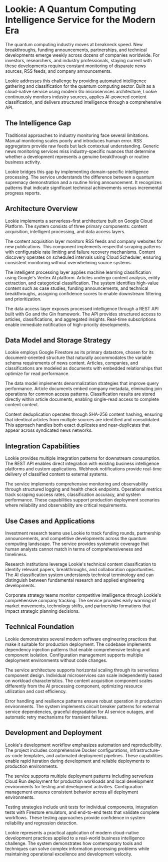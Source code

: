 # Lookie: A Quantum Computing Intelligence Service for the Modern Era

The quantum computing industry moves at breakneck speed. New breakthroughs, funding announcements, partnerships, and technical developments emerge weekly across dozens of companies worldwide. For investors, researchers, and industry professionals, staying current with these developments requires constant monitoring of disparate news sources, RSS feeds, and company announcements.

Lookie addresses this challenge by providing automated intelligence gathering and classification for the quantum computing sector. Built as a cloud-native service using modern Go microservices architecture, Lookie continuously monitors industry sources, applies AI-powered content classification, and delivers structured intelligence through a comprehensive API.

## The Intelligence Gap

Traditional approaches to industry monitoring face several limitations. Manual monitoring scales poorly and introduces human error. RSS aggregators provide raw feeds but lack contextual understanding. Generic news monitoring services miss industry-specific nuances that determine whether a development represents a genuine breakthrough or routine business activity.

Lookie bridges this gap by implementing domain-specific intelligence processing. The service understands the difference between a quantum supremacy demonstration and a routine hiring announcement. It recognizes patterns that indicate significant technical achievements versus incremental progress reports.

## Architecture Overview

Lookie implements a serverless-first architecture built on Google Cloud Platform. The system consists of three primary components: content acquisition, intelligent processing, and data access layers.

The content acquisition layer monitors RSS feeds and company websites for new publications. This component implements respectful scraping patterns with configurable rate limiting and failure recovery mechanisms. Content discovery operates on scheduled intervals using Cloud Scheduler, ensuring consistent monitoring without overwhelming source systems.

The intelligent processing layer applies machine learning classification using Google's Vertex AI platform. Articles undergo content analysis, entity extraction, and categorical classification. The system identifies high-value content such as case studies, funding announcements, and technical breakthroughs, assigning confidence scores to enable downstream filtering and prioritization.

The data access layer exposes processed intelligence through a REST API built with Go and the Gin framework. The API provides structured access to articles, classifications, and aggregated insights. Real-time subscriptions enable immediate notification of high-priority developments.

## Data Model and Storage Strategy

Lookie employs Google Firestore as its primary datastore, chosen for its document-oriented structure that naturally accommodates the variable schema requirements of news content. Articles, companies, and classifications are modeled as documents with embedded relationships that optimize for read performance.

The data model implements denormalization strategies that improve query performance. Article documents embed company metadata, eliminating join operations for common access patterns. Classification results are stored directly within article documents, enabling single-read access to complete content context.

Content deduplication operates through SHA-256 content hashing, ensuring that identical articles from multiple sources are identified and consolidated. This approach handles both exact duplicates and near-duplicates that appear across syndicated news networks.

## Integration Capabilities

Lookie provides multiple integration patterns for downstream consumption. The REST API enables direct integration with existing business intelligence platforms and custom applications. Webhook notifications provide real-time delivery of classified content to external systems.

The service implements comprehensive monitoring and observability through structured logging and health check endpoints. Operational metrics track scraping success rates, classification accuracy, and system performance. These capabilities support production deployment scenarios where reliability and observability are critical requirements.

## Use Cases and Applications

Investment research teams use Lookie to track funding rounds, partnership announcements, and competitive developments across the quantum computing landscape. The service provides systematic coverage that human analysts cannot match in terms of comprehensiveness and timeliness.

Research institutions leverage Lookie's technical content classification to identify relevant papers, breakthroughs, and collaboration opportunities. The AI classification system understands technical terminology and can distinguish between fundamental research and applied engineering developments.

Corporate strategy teams monitor competitive intelligence through Lookie's comprehensive company tracking. The service provides early warning of market movements, technology shifts, and partnership formations that impact strategic planning decisions.

## Technical Foundation

Lookie demonstrates several modern software engineering practices that make it suitable for production deployment. The codebase implements dependency injection patterns that enable comprehensive testing and component isolation. Configuration management supports multiple deployment environments without code changes.

The service architecture supports horizontal scaling through its serverless component design. Individual microservices can scale independently based on workload characteristics. The content acquisition component scales differently from the AI processing component, optimizing resource utilization and cost efficiency.

Error handling and resilience patterns ensure robust operation in production environments. The system implements circuit breaker patterns for external service dependencies, graceful degradation for AI service outages, and automatic retry mechanisms for transient failures.

## Development and Deployment

Lookie's development workflow emphasizes automation and reproducibility. The project includes comprehensive Docker configurations, infrastructure-as-code templates, and automated deployment pipelines. These capabilities enable rapid iteration during development and reliable deployments to production environments.

The service supports multiple deployment patterns including serverless Cloud Run deployment for production workloads and local development environments for testing and development activities. Configuration management ensures consistent behavior across all deployment environments.

Testing strategies include unit tests for individual components, integration tests with Firestore emulators, and end-to-end tests that validate complete workflows. These testing approaches provide confidence in system reliability and regression detection.

Lookie represents a practical application of modern cloud-native development practices applied to a real-world business intelligence challenge. The system demonstrates how contemporary tools and techniques can solve complex information processing problems while maintaining operational excellence and development velocity.